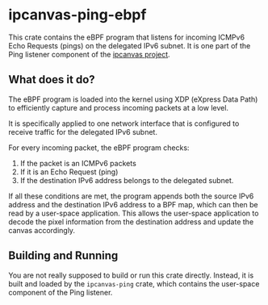 # ipcanvas-ping-ebpf

This crate contains the eBPF program that listens for incoming ICMPv6 Echo Requests (pings)
on the delegated IPv6 subnet. It is one part of the Ping listener component of the [ipcanvas project](https://github.com/fusetim/ipcanvas).

## What does it do?

The eBPF program is loaded into the kernel using XDP (eXpress Data Path) to efficiently capture
and process incoming packets at a low level.

It is specifically applied to one network interface that is configured to receive traffic for the
delegated IPv6 subnet.

For every incoming packet, the eBPF program checks: 
1. If the packet is an ICMPv6 packets
2. If it is an Echo Request (ping)
3. If the destination IPv6 address belongs to the delegated subnet.

If all these conditions are met, the program appends both the source IPv6 address and the
destination IPv6 address to a BPF map, which can then be read by a user-space application.
This allows the user-space application to decode the pixel information from the destination
address and update the canvas accordingly.

## Building and Running

You are not really supposed to build or run this crate directly. Instead, it is built and loaded by the
`ipcanvas-ping` crate, which contains the user-space component of the Ping listener.